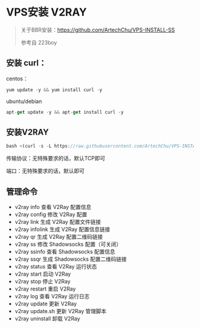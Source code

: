 # VPS安装 V2RAY

> 关于BBR安装：https://github.com/ArtechChu/VPS-INSTALL-SS
>
> 参考自 223boy

## 安装 curl：
centos：
```javascript
yum update -y && yum install curl -y
```
ubuntu/debian
```javascript
apt-get update -y && apt-get install curl -y
```
## 安装V2RAY
```javascript
bash <(curl -s -L https://raw.githubusercontent.com/ArtechChu/VPS-INSTALL-V2RAY/master/lib/install.sh)
```

传输协议：无特殊要求的话，默认TCP即可

端口：无特殊要求的话，默认即可

## 管理命令
- v2ray info 查看 V2Ray 配置信息
- v2ray config 修改 V2Ray 配置
- v2ray link 生成 V2Ray 配置文件链接
- v2ray infolink 生成 V2Ray 配置信息链接
- v2ray qr 生成 V2Ray 配置二维码链接
- v2ray ss 修改 Shadowsocks 配置（可关闭）
- v2ray ssinfo 查看 Shadowsocks 配置信息
- v2ray ssqr 生成 Shadowsocks 配置二维码链接
- v2ray status 查看 V2Ray 运行状态
- v2ray start 启动 V2Ray
- v2ray stop 停止 V2Ray
- v2ray restart 重启 V2Ray
- v2ray log 查看 V2Ray 运行日志
- v2ray update 更新 V2Ray
- v2ray update.sh 更新 V2Ray 管理脚本
- v2ray uninstall 卸载 V2Ray
